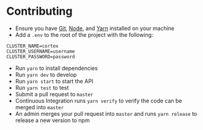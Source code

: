# Contributing

- Ensure you have [Git](https://git-scm.com/), [Node](https://nodejs.org), and [Yarn](https://yarnpkg.com) installed on your machine
- Add a `.env` to the root of the project with the following:

```
CLUSTER_NAME=cortex
CLUSTER_USERNAME=username
CLUSTER_PASSWORD=password
```

- Run `yarn` to install dependencies
- Run `yarn dev` to develop
- Run `yarn start` to start the API
- Run `yarn test` to test
- Submit a pull request to `master`
- Continuous Integration runs `yarn verify` to verify the code can be merged into `master`
- An admin merges your pull request into `master` and runs `yarn release` to release a new version to npm
